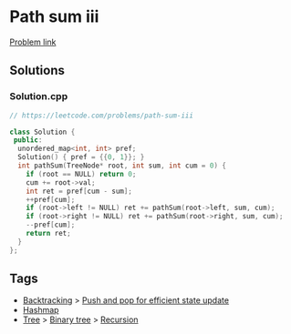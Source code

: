 # Path sum iii

[Problem link](https://leetcode.com/problems/path-sum-iii)

## Solutions


### Solution.cpp
```cpp
// https://leetcode.com/problems/path-sum-iii

class Solution {
 public:
  unordered_map<int, int> pref;
  Solution() { pref = {{0, 1}}; }
  int pathSum(TreeNode* root, int sum, int cum = 0) {
    if (root == NULL) return 0;
    cum += root->val;
    int ret = pref[cum - sum];
    ++pref[cum];
    if (root->left != NULL) ret += pathSum(root->left, sum, cum);
    if (root->right != NULL) ret += pathSum(root->right, sum, cum);
    --pref[cum];
    return ret;
  }
};
```
## Tags

* [Backtracking](/Collections/backtracking.md#backtracking) > [Push and pop for efficient state update](/Collections/backtracking.md#push-and-pop-for-efficient-state-update)
* [Hashmap](/Collections/hashmap.md#hashmap)
* [Tree](/Collections/tree.md#tree) > [Binary tree](/Collections/tree.md#binary-tree) > [Recursion](/Collections/tree.md#recursion)
